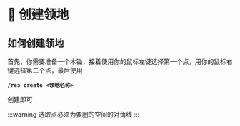 # 🔨 创建领地

## 如何创建领地

首先，你需要准备一个木锄，接着使用你的鼠标左键选择第一个点，用你的鼠标右键选择第二个点，最后使用

**`/res create <领地名称>`**

创建即可

:::warning
选取点必须为要圈的空间的对角线
:::